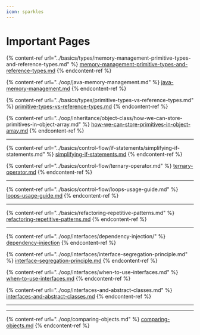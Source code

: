 ```yaml
---
icon: sparkles
---
```


# Important Pages

{% content-ref url="../basics/types/memory-management-primitive-types-and-reference-types.md" %}
[memory-management-primitive-types-and-reference-types.md](../basics/types/memory-management-primitive-types-and-reference-types.md)
{% endcontent-ref %}

{% content-ref url="../oop/java-memory-management.md" %}
[java-memory-management.md](../oop/java-memory-management.md)
{% endcontent-ref %}

{% content-ref url="../basics/types/primitive-types-vs-reference-types.md" %}
[primitive-types-vs-reference-types.md](../basics/types/primitive-types-vs-reference-types.md)
{% endcontent-ref %}

{% content-ref url="../oop/inheritance/object-class/how-we-can-store-primitives-in-object-array.md" %}
[how-we-can-store-primitives-in-object-array.md](../oop/inheritance/object-class/how-we-can-store-primitives-in-object-array.md)
{% endcontent-ref %}

***

{% content-ref url="../basics/control-flow/if-statements/simplifying-if-statements.md" %}
[simplifying-if-statements.md](../basics/control-flow/if-statements/simplifying-if-statements.md)
{% endcontent-ref %}

{% content-ref url="../basics/control-flow/ternary-operator.md" %}
[ternary-operator.md](../basics/control-flow/ternary-operator.md)
{% endcontent-ref %}

***

{% content-ref url="../basics/control-flow/loops-usage-guide.md" %}
[loops-usage-guide.md](../basics/control-flow/loops-usage-guide.md)
{% endcontent-ref %}

***

{% content-ref url="../basics/refactoring-repetitive-patterns.md" %}
[refactoring-repetitive-patterns.md](../basics/refactoring-repetitive-patterns.md)
{% endcontent-ref %}

***

{% content-ref url="../oop/interfaces/dependency-injection/" %}
[dependency-injection](../oop/interfaces/dependency-injection/)
{% endcontent-ref %}

{% content-ref url="../oop/interfaces/interface-segregation-principle.md" %}
[interface-segregation-principle.md](../oop/interfaces/interface-segregation-principle.md)
{% endcontent-ref %}

{% content-ref url="../oop/interfaces/when-to-use-interfaces.md" %}
[when-to-use-interfaces.md](../oop/interfaces/when-to-use-interfaces.md)
{% endcontent-ref %}

{% content-ref url="../oop/interfaces-and-abstract-classes.md" %}
[interfaces-and-abstract-classes.md](../oop/interfaces-and-abstract-classes.md)
{% endcontent-ref %}



***

***



{% content-ref url="../oop/comparing-objects.md" %}
[comparing-objects.md](../oop/comparing-objects.md)
{% endcontent-ref %}



